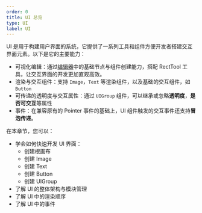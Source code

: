 ```yaml
---
order: 0
title: UI 总览
type: UI
label: UI
---
```


UI 是用于构建用户界面的系统，它提供了一系列工具和组件方便开发者搭建交互界面元素。以下是它的主要能力：

- 可视化编辑：通过[编辑器]()中的基础节点与组件创建能力，搭配 RectTool 工具，让交互界面的开发更加直观高效。
- 渲染与交互组件：支持 `Image`，`Text` 等渲染组件，以及基础的交互组件，如 `Button`
- 可传递的透明度与交互属性：通过 `UIGroup` 组件，可以继承或忽略**透明度**，**是否可交互**等属性
- 事件：在兼容原有的 Pointer 事件的基础上，UI 组件触发的交互事件还支持**冒泡传递**。

在本章节，您可以：

- 学会如何快速开发 UI 界面：
  - 创建根画布
  - 创建 Image
  - 创建 Text
  - 创建 Button
  - 创建 UIGroup
- 了解 UI 的整体架构与模块管理
- 了解 UI 中的渲染顺序
- 了解 UI 中的事件
